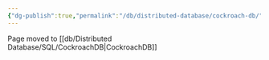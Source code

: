 ```yaml
---
{"dg-publish":true,"permalink":"/db/distributed-database/cockroach-db/"}
---
```



Page moved to [[db/Distributed Database/SQL/CockroachDB|CockroachDB]]

